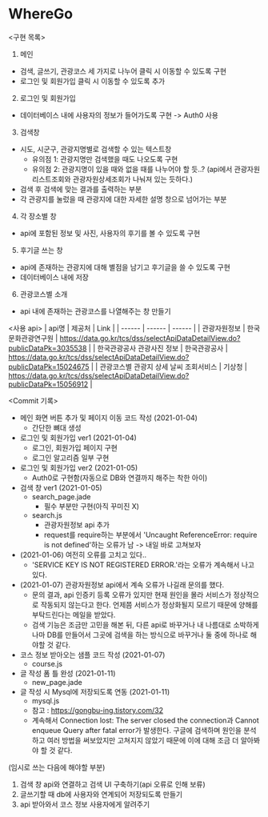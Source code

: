 # WhereGo

<구현 목록>

1. 메인
+ 검색, 글쓰기, 관광코스 세 가지로 나누어 클릭 시 이동할 수 있도록 구현
+ 로그인 및 회원가입 클릭 시 이동할 수 있도록 추가

2. 로그인 및 회원가입
+ 데이터베이스 내에 사용자의 정보가 들어가도록 구현 -> Auth0 사용

3. 검색창
+ 시도, 시군구, 관광지명별로 검색할 수 있는 텍스트창
  + 유의점 1: 관광지명만 검색했을 때도 나오도록 구현
  + 유의점 2: 관광지명이 있을 때와 없을 때를 나누어야 할 듯..? (api에서 관광자원리스트조회와 관광자원상세조회가 나눠져 있는 듯하다.)
+ 검색 후 검색에 맞는 결과를 출력하는 부분
+ 각 관광지를 눌렀을 때 관광지에 대한 자세한 설명 창으로 넘어가는 부분

4. 각 장소별 창
+ api에 포함된 정보 및 사진, 사용자의 후기를 볼 수 있도록 구현

5. 후기글 쓰는 창
+ api에 존재하는 관광지에 대해 별점을 남기고 후기글을 쓸 수 있도록 구현
+ 데이터베이스 내에 저장

6. 관광코스별 소개
+ api 내에 존재하는 관광코스를 나열해주는 창 만들기


<사용 api>
| api명 | 제공처 | Link |
| ------ | ------ | ------ |
| 관광자원정보 | 한국문화관광연구원 | https://data.go.kr/tcs/dss/selectApiDataDetailView.do?publicDataPk=3035538 |
| 한국관광공사 관광사진 정보 | 한국관광공사 | https://data.go.kr/tcs/dss/selectApiDataDetailView.do?publicDataPk=15024675 |
| 관광코스별 관광지 상세 날씨 조회서비스 | 기상청 | https://data.go.kr/tcs/dss/selectApiDataDetailView.do?publicDataPk=15056912 |


<Commit 기록>
- 메인 화면 버튼 추가 및 페이지 이동 코드 작성 (2021-01-04)
  + 간단한 뼈대 생성
- 로그인 및 회원가입 ver1 (2021-01-04)
  + 로그인, 회원가입 페이지 구현
  + 로그인 알고리즘 일부 구현
- 로그인 및 회원가입 ver2 (2021-01-05)
  + Auth0로 구현함(자동으로 DB와 연결까지 해주는 착한 아이)
- 검색 창 ver1 (2021-01-05)
  + search_page.jade
    + 필수 부분만 구현(아직 꾸미진 X)
  + search.js
    + 관광자원정보 api 추가
    + request를 require하는 부분에서 'Uncaught ReferenceError: require is not defined'하는 오류가 남 -> 내일 바로 고쳐보자
- (2021-01-06) 여전히 오류를 고치고 있다..
  + 'SERVICE KEY IS NOT REGISTERED ERROR.'라는 오류가 계속해서 나고 있다.
- (2021-01-07) 관광자원정보 api에서 계속 오류가 나길래 문의를 했다.
  + 문의 결과, api 인증키 등록 오류가 있지만 현재 원인을 몰라 서비스가 정상적으로 작동되지 않는다고 한다. 언제쯤 서비스가 정상화될지 모르기 때문에 양해를 부탁드린다는 메일을 받았다.
  + 검색 기능은 조금만 고민을 해본 뒤, 다른 api로 바꾸거나 내 나름대로 소박하게나마 DB를 만들어서 그곳에 검색을 하는 방식으로 바꾸거나 둘 중에 하나로 해야할 것 같다.
- 코스 정보 받아오는 샘플 코드 작성 (2021-01-07)
  + course.js
- 글 작성 폼 틀 완성 (2021-01-11)
  + new_page.jade
- 글 작성 시 Mysql에 저장되도록 연동 (2021-01-11)
  + mysql.js
  + 참고 : https://gongbu-ing.tistory.com/32
  + 계속해서 Connection lost: The server closed the connection과 Cannot enqueue Query after fatal error가 발생한다. 구글에 검색하며 원인을 분석하고 여러 방법을 써보았지만 고쳐지지 않았기 때문에 이에 대해 조금 더 알아봐야 할 것 같다.


(임시로 쓰는 다음에 해야할 부분)
1. 검색 창 api와 연결하고 검색 UI 구축하기(api 오류로 인해 보류)
2. 글쓰기할 때 db에 사용자와 연계되어 저장되도록 만들기
3. api 받아와서 코스 정보 사용자에게 알려주기
